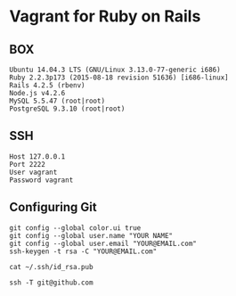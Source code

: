 Vagrant for Ruby on Rails
============================

BOX
---

    Ubuntu 14.04.3 LTS (GNU/Linux 3.13.0-77-generic i686)
    Ruby 2.2.3p173 (2015-08-18 revision 51636) [i686-linux]
    Rails 4.2.5 (rbenv)
    Node.js v4.2.6
    MySQL 5.5.47 (root|root)
    PostgreSQL 9.3.10 (root|root)
    
SSH
---

    Host 127.0.0.1
    Port 2222
    User vagrant
    Password vagrant

Configuring Git
---------------

    git config --global color.ui true
    git config --global user.name "YOUR NAME"
    git config --global user.email "YOUR@EMAIL.com"
    ssh-keygen -t rsa -C "YOUR@EMAIL.com"

    cat ~/.ssh/id_rsa.pub

    ssh -T git@github.com
